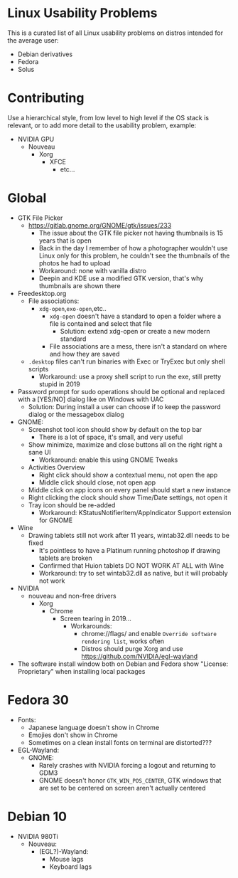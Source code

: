# Linux Usability Problems

This is a curated list of all Linux usability problems on distros intended for the average user: 

- Debian derivatives
- Fedora
- Solus

# Contributing

Use a hierarchical style, from low level to high level if the OS stack is relevant, or to add more detail to the usability problem, example:

- NVIDIA GPU
  - Nouveau
    - Xorg
      - XFCE
        - etc...


# Global
 
 - GTK File Picker
   - https://gitlab.gnome.org/GNOME/gtk/issues/233
     - The issue about the GTK file picker not having thumbnails is 15 years that is open
     - Back in the day I remember of how a photographer wouldn't use Linux only for this problem, he couldn't see the thumbnails of the photos he had to upload
     - Workaround: none with vanilla distro
     - Deepin and KDE use a modified GTK version, that's why thumbnails are shown there
 - Freedesktop.org
   - File associations:
     - `xdg-open`,`exo-open`,etc..
       - `xdg-open` doesn't have a standard to open a folder where a file is contained and select that file
         - Solution: extend xdg-open or create a new modern standard
       - File associations are a mess, there isn't a standard on where and how they are saved
   - `.desktop` files can't run binaries with Exec or TryExec but only shell scripts
      - Workaround: use a proxy shell script to run the exe, still pretty stupid in 2019
 - Password prompt for sudo operations should be optional and replaced with a [YES/NO] dialog like on Windows with UAC
   - Solution: During install a user can choose if to keep the password dialog or the messagebox dialog
 - GNOME:
   - Screenshot tool icon should show by default on the top bar
     - There is a lot of space, it's small, and very useful
   - Show minimize, maximize and close buttons all on the right right a sane UI
     - Workaround: enable this using GNOME Tweaks
   - Activities Overview
     - Right click should show a contextual menu, not open the app
     - Middle click should close, not open app
   - Middle click on app icons on every panel should start a new instance
   - Right clicking the clock should show Time/Date settings, not open it
   - Tray icon should be re-added
     - Workaround: KStatusNotifierItem/AppIndicator Support extension for GNOME
 - Wine
   - Drawing tablets still not work after 11 years, wintab32.dll needs to be fixed
     - It's pointless to have a Platinum running photoshop if drawing tablets are broken
     - Confirmed that Huion tablets DO NOT WORK AT ALL with Wine
     - Workaround: try to set wintab32.dll as native, but it will probably not work
 - NVIDIA
    - nouveau and non-free drivers
      - Xorg
        - Chrome
          - Screen tearing in 2019...
            - Workarounds: 
              - chrome://flags/ and enable `Override software rendering list`, works often
              - Distros should purge Xorg and use https://github.com/NVIDIA/egl-wayland
 - The software install window both on Debian and Fedora show "License: Proprietary" when installing local packages


# Fedora 30
 - Fonts:
   - Japanese language doesn't show in Chrome
   - Emojies don't show in Chrome
   - Sometimes on a clean install fonts on terminal are distorted???
 - EGL-Wayland:
   - GNOME:
     - Rarely crashes with NVIDIA forcing a logout and returning to GDM3
     - GNOME doesn't honor `GTK_WIN_POS_CENTER`, GTK windows that are set to be centered on screen aren't actually centered

# Debian 10
 - NVIDIA 980Ti
   - Nouveau:
     - (EGL?)-Wayland:
       - Mouse lags
       - Keyboard lags


